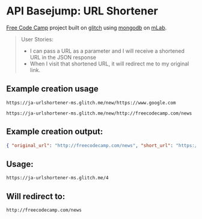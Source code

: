 # API Basejump: URL Shortener
[Free Code Camp](https://www.freecodecamp.org) project built on [glitch](https://ja-urlshortener-ms.glitch.me) using [mongodb](https://www.mongodb.com/) on [mLab](https://mlab.com/).

> User Stories:
> - I can pass a URL as a parameter and I will receive a shortened URL in the JSON response
> - When I visit that shortened URL, it will redirect me to my original link.

## Example creation usage
`https://ja-urlshortener-ms.glitch.me/new/https://www.google.com`

`https://ja-urlshortener-ms.glitch.me/new/http://freecodecamp.com/news`

## Example creation output:
```json
{ "original_url": "http://freecodecamp.com/news", "short_url": "https://ja-urlshortener-ms.glitch.me/4" }
```

## Usage:
`https://ja-urlshortener-ms.glitch.me/4`

## Will redirect to:
`http://freecodecamp.com/news`
